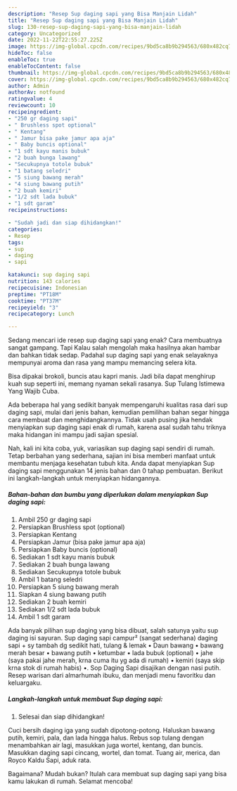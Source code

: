 ```yaml
---
description: "Resep Sup daging sapi yang Bisa Manjain Lidah"
title: "Resep Sup daging sapi yang Bisa Manjain Lidah"
slug: 130-resep-sup-daging-sapi-yang-bisa-manjain-lidah
category: Uncategorized
date: 2022-11-22T22:55:27.225Z
image: https://img-global.cpcdn.com/recipes/9bd5ca8b9b294563/680x482cq70/sup-daging-sapi-foto-resep-utama.jpg
hideToc: false
enableToc: true
enableTocContent: false
thumbnail: https://img-global.cpcdn.com/recipes/9bd5ca8b9b294563/680x482cq70/sup-daging-sapi-foto-resep-utama.jpg
cover: https://img-global.cpcdn.com/recipes/9bd5ca8b9b294563/680x482cq70/sup-daging-sapi-foto-resep-utama.jpg
author: Admin
authorAv: notfound
ratingvalue: 4
reviewcount: 10
recipeingredient:
- "250 gr daging sapi"
- " Brushless spot optional"
- " Kentang"
- " Jamur bisa pake jamur apa aja"
- " Baby buncis optional"
- "1 sdt kayu manis bubuk"
- "2 buah bunga lawang"
- "Secukupnya totole bubuk"
- "1 batang seledri"
- "5 siung bawang merah"
- "4 siung bawang putih"
- "2 buah kemiri"
- "1/2 sdt lada bubuk"
- "1 sdt garam"
recipeinstructions:

- "Sudah jadi dan siap dihidangkan!"
categories:
- Resep
tags:
- sup
- daging
- sapi

katakunci: sup daging sapi 
nutrition: 143 calories
recipecuisine: Indonesian
preptime: "PT18M"
cooktime: "PT37M"
recipeyield: "3"
recipecategory: Lunch

---
```



Sedang mencari ide resep sup daging sapi yang enak? Cara membuatnya sangat gampang. Tapi Kalau salah mengolah maka hasilnya akan hambar dan bahkan tidak sedap. Padahal sup daging sapi yang enak selayaknya mempunyai aroma dan rasa yang mampu memancing selera kita.


Bisa dipakai brokoli, buncis atau kapri manis. Jadi bila dapat menghirup kuah sup seperti ini, memang nyaman sekali rasanya. Sup Tulang Istimewa Yang Wajib Cuba.

Ada beberapa hal yang sedikit banyak mempengaruhi kualitas rasa dari sup daging sapi, mulai dari jenis bahan, kemudian pemilihan bahan segar hingga cara membuat dan menghidangkannya. Tidak usah pusing jika hendak menyiapkan sup daging sapi enak di rumah, karena asal sudah tahu triknya maka hidangan ini mampu jadi sajian spesial.


Nah, kali ini kita coba, yuk, variasikan sup daging sapi sendiri di rumah. Tetap berbahan yang sederhana, sajian ini bisa memberi manfaat untuk membantu menjaga kesehatan tubuh kita. Anda dapat menyiapkan Sup daging sapi menggunakan 14 jenis bahan dan 0 tahap pembuatan. Berikut ini langkah-langkah untuk menyiapkan hidangannya.

<!--inarticleads1-->

##### Bahan-bahan dan bumbu yang diperlukan dalam menyiapkan Sup daging sapi:

1. Ambil 250 gr daging sapi
1. Persiapkan  Brushless spot (optional)
1. Persiapkan  Kentang
1. Persiapkan  Jamur (bisa pake jamur apa aja)
1. Persiapkan  Baby buncis (optional)
1. Sediakan 1 sdt kayu manis bubuk
1. Sediakan 2 buah bunga lawang
1. Sediakan Secukupnya totole bubuk
1. Ambil 1 batang seledri
1. Persiapkan 5 siung bawang merah
1. Siapkan 4 siung bawang putih
1. Sediakan 2 buah kemiri
1. Sediakan 1/2 sdt lada bubuk
1. Ambil 1 sdt garam


Ada banyak pilihan sup daging yang bisa dibuat, salah satunya yaitu sup daging isi sayuran. Sup daging sapi campur² (sangat sederhana) daging sapi + sy tambah dg sedikit hati, tulang &amp; lemak • Daun bawang • bawang merah besar • bawang putih • ketumbar • lada bubuk (optional) • jahe (saya pakai jahe merah, krna cuma itu yg ada di rumah) • kemiri (saya skip krna stok di rumah habis) •. Sop Daging Sapi disajikan dengan nasi putih. Resep warisan dari almarhumah ibuku, dan menjadi menu favoritku dan keluargaku. 

<!--inarticleads2-->

##### Langkah-langkah untuk membuat Sup daging sapi:


1. Selesai dan siap dihidangkan!

Cuci bersih daging iga yang sudah dipotong-potong. Haluskan bawang putih, kemiri, pala, dan lada hingga halus. Rebus sop tulang dengan menambahkan air lagi, masukkan juga wortel, kentang, dan buncis. Masukkan daging sapi cincang, wortel, dan tomat. Tuang air, merica, dan Royco Kaldu Sapi, aduk rata. 

Bagaimana? Mudah bukan? Itulah cara membuat sup daging sapi yang bisa kamu lakukan di rumah. Selamat mencoba!
